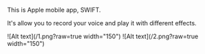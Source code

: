 This is Apple mobile app, SWIFT.

It's allow you to record your voice and play it with different effects.

![Alt text](/1.png?raw=true width="150")
![Alt text](/2.png?raw=true width="150")

